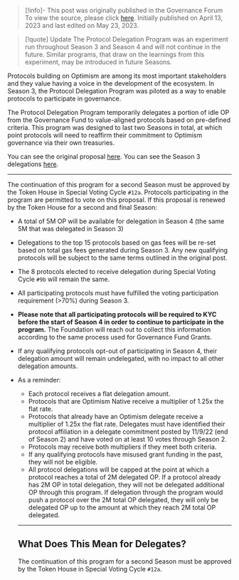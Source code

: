 > [!info]- This post was originally published in the Governance Forum
> To view the source, please click [here](https://gov.optimism.io/t/protocol-delegation-program-renewal/5883). Initially published on April 13, 2023 and last edited on May 23, 2023.

<span class="notvisible"></span>
> [!quote] Update
>The Protocol Delegation Program was an experiment run throughout Season 3 and Season 4 and will not continue in the future. Similar programs, that draw on the learnings from this experiment, may be introduced in future Seasons.

Protocols building on Optimism are among its most important stakeholders and they value having a voice in the development of the ecosystem. In Season 3, the Protocol Delegation Program was piloted as a way to enable protocols to participate in governance.

The Protocol Delegation Program temporarily delegates a portion of idle OP from the Governance Fund to value-aligned protocols based on pre-defined criteria. This program was designed to last two Seasons in total, at which point protocols will need to reaffirm their commitment to Optimism governance via their own treasuries.

You can see the original proposal [here](https://gov.optimism.io/t/special-voting-cycle-9a-protocol-delegation-program/4200). You can see the Season 3 delegations [here](https://docs.google.com/spreadsheets/d/1QVy2dSY-QK8-ILz8V8SX7iaV_xChrAkrY3nBTib5fAE/edit?usp=sharing).

---

The continuation of this program for a second Season must be approved by the Token House in Special Voting Cycle ``#12a``. Protocols participating in the program are permitted to vote on this proposal. If this proposal is renewed by the Token House for a second and final Season:

- A total of 5M OP will be available for delegation in Season 4 (the same 5M that was delegated in Season 3)
    
- Delegations to the top 15 protocols based on gas fees will be re-set based on total gas fees generated during Season 3. Any new qualifying protocols will be subject to the same terms outlined in the original post.
    
- The 8 protocols elected to receive delegation during Special Voting Cycle ``#9b`` will remain the same.
    
- All participating protocols must have fulfilled the voting participation requirement (>70%) during Season 3.
    
- **Please note that all participating protocols will be required to KYC before the start of Season 4 in order to continue to participate in the program.** The Foundation will reach out to collect this information according to the same process used for Governance Fund Grants.
    
- If any qualifying protocols opt-out of participating in Season 4, their delegation amount will remain undelegated, with no impact to all other delegation amounts.
    
- As a reminder:
    
    - Each protocol receives a flat delegation amount.
    - Protocols that are Optimism Native receive a multiplier of 1.25x the flat rate.
    - Protocols that already have an Optimism delegate receive a multiplier of 1.25x the flat rate. Delegates must have identified their protocol affiliation in a delegate commitment posted by 11/9/22 (end of Season 2) and have voted on at least 10 votes through Season 2.
    - Protocols may receive both multipliers if they meet both criteria.
    - If any qualifying protocols have misused grant funding in the past, they will not be eligible.
    - All protocol delegations will be capped at the point at which a protocol reaches a total of 2M delegated OP. If a protocol already has 2M OP in total delegation, they will not be delegated additional OP through this program. If delegation through the program would push a protocol over the 2M total OP delegated, they will only be delegated OP up to the amount at which they reach 2M total OP delegated.
    
    ---
    
    ## What Does This Mean for Delegates?
    
    The continuation of this program for a second Season must be approved by the Token House in Special Voting Cycle ``#12a``.